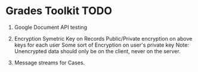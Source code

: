 Grades Toolkit TODO
==============

1. Google Document API testing

2. Encryption
    Symetric Key on Records
    Public/Private encryption on above keys for each user
    Some sort of Encryption on user's private key
    Note: Unencrypted data should only be on the client, never on the server.

3. Message streams for Cases.